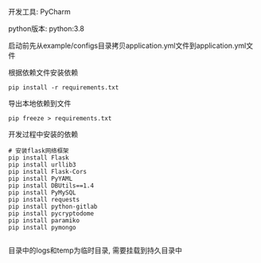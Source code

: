 开发工具: PyCharm

python版本: python:3.8

启动前先从example/configs目录拷贝application.yml文件到application.yml文件

根据依赖文件安装依赖

```
pip install -r requirements.txt
```

导出本地依赖到文件

```
pip freeze > requirements.txt
```

开发过程中安装的依赖

```
# 安装flask网络框架
pip install Flask
pip install urllib3
pip install Flask-Cors
pip install PyYAML
pip install DBUtils==1.4
pip install PyMySQL
pip install requests
pip install python-gitlab
pip install pycryptodome
pip install paramiko
pip install pymongo


```



目录中的logs和temp为临时目录, 需要挂载到持久目录中